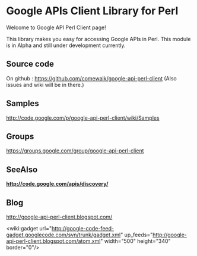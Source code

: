 

# Google APIs Client Library for Perl #
Welcome to Google API Perl Client page!

This library makes you easy for accessing Google APIs in Perl.
This module is in Alpha and still under development currently.

## Source code ##
On github : https://github.com/comewalk/google-api-perl-client
(Also issues and wiki will be in there.)


## Samples ##
http://code.google.com/p/google-api-perl-client/wiki/Samples

## Groups ##
https://groups.google.com/group/google-api-perl-client

## SeeAlso ##
**http://code.google.com/apis/discovery/**

## Blog ##
http://google-api-perl-client.blogspot.com/


<wiki:gadget url="http://google-code-feed-gadget.googlecode.com/svn/trunk/gadget.xml" up\_feeds="http://google-api-perl-client.blogspot.com/atom.xml"  width="500" height="340" border="0"/>